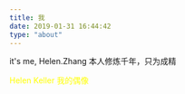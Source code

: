 ```yaml
---
title: 我
date: 2019-01-31 16:44:42
type: "about"
---
```


it's me, Helen.Zhang
本人修炼千年，只为成精

<font color="yellow">Helen Keller 我的偶像</font>
